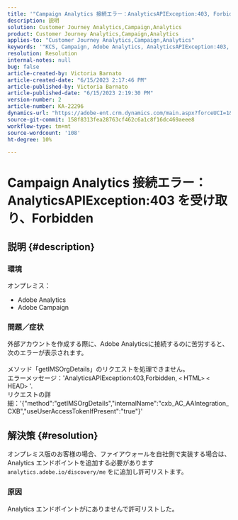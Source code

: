 ```yaml
---
title: '"Campaign Analytics 接続エラー：AnalyticsAPIException:403, Forbidden"を受け取りました'
description: 説明
solution: Customer Journey Analytics,Campaign,Analytics
product: Customer Journey Analytics,Campaign,Analytics
applies-to: "Customer Journey Analytics,Campaign,Analytics"
keywords: '"KCS, Campaign, Adobe Analytics, AnalyticsAPIException:403, Forbidden, error, creating external account »'
resolution: Resolution
internal-notes: null
bug: false
article-created-by: Victoria Barnato
article-created-date: "6/15/2023 2:17:46 PM"
article-published-by: Victoria Barnato
article-published-date: "6/15/2023 2:19:30 PM"
version-number: 2
article-number: KA-22296
dynamics-url: "https://adobe-ent.crm.dynamics.com/main.aspx?forceUCI=1&pagetype=entityrecord&etn=knowledgearticle&id=926c6b64-870b-ee11-8f6e-6045bd006149"
source-git-commit: 158f8313fea28763cf462c6a1c8f16dc469aeee8
workflow-type: tm+mt
source-wordcount: '108'
ht-degree: 10%

---
```


# Campaign Analytics 接続エラー：AnalyticsAPIException:403 を受け取り、Forbidden

## 説明 {#description}


### <b>環境</b>

オンプレミス：

- Adobe Analytics
- Adobe Campaign


### 問題／症状

外部アカウントを作成する際に、Adobe Analyticsに接続するのに苦労すると、次のエラーが表示されます。
<br><br>メソッド「getIMSOrgDetails」のリクエストを処理できません。 <br>エラーメッセージ：&#39;AnalyticsAPIException:403,Forbidden, `<` HTML`>` `<` HEAD`>` &#39;. <br>リクエストの詳細：&#39;{&quot;method&quot;:&quot;getIMSOrgDetails&quot;,&quot;internalName&quot;:&quot;cxb_AC_AAIntegration_CXB&quot;,&quot;useUserAccessTokenIfPresent&quot;:&quot;true&quot;}&#39;<br>

## 解決策 {#resolution}


オンプレミス版のお客様の場合、ファイアウォールを自社側で実装する場合は、Analytics エンドポイントを追加する必要があります `analytics.adobe.io/discovery/me` をに追加し許可リストます。

### 原因

Analytics エンドポイントがにありませんで許可リストした。
